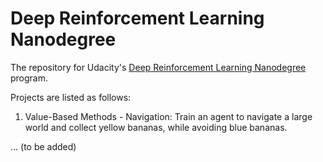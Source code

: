 # Deep Reinforcement Learning Nanodegree
The repository for Udacity's [Deep Reinforcement Learning Nanodegree](https://www.udacity.com/course/deep-reinforcement-learning-nanodegree--nd893) program.

Projects are listed as follows:
1. Value-Based Methods - Navigation: Train an agent to navigate a large world and collect yellow bananas, while avoiding blue bananas.

... (to be added)
